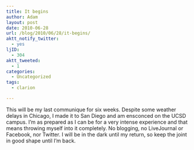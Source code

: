 ```yaml
---
title: It begins
author: Adam
layout: post
date: 2010-06-28
url: /blog/2010/06/28/it-begins/
aktt_notify_twitter:
  - yes
ljID:
  - 304
aktt_tweeted:
  - 1
categories:
  - Uncategorized
tags:
  - clarion

---
```

This will be my last communique for six weeks. Despite some weather delays in Chicago, I made it to San Diego and am ensconced on the UCSD campus. I&#8217;m as prepared as I can be for a very intense experience and that means throwing myself into it completely. No blogging, no LiveJournal or Facebook, nor Twitter. I will be in the dark until my return, so keep the joint in good shape until I&#8217;m back.